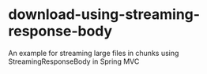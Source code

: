 # download-using-streaming-response-body
An example for streaming large files in chunks using StreamingResponseBody in Spring MVC
